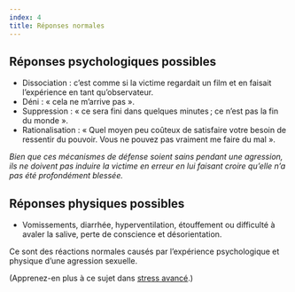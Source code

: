 ```yaml
---
index: 4
title: Réponses normales
---
```

## Réponses psychologiques possibles

* Dissociation : c’est comme si la victime regardait un film et en faisait l’expérience
en tant qu’observateur.
* Déni : « cela ne m’arrive pas ».
* Suppression : « ce sera fini dans quelques minutes ; ce n’est pas la fin du monde ».
* Rationalisation : « Quel moyen peu coûteux de satisfaire votre besoin de ressentir du pouvoir.
Vous ne pouvez pas vraiment me faire du mal ».

*Bien que ces mécanismes de défense soient sains pendant une agression, ils ne doivent pas induire la victime en erreur
 en lui faisant croire qu’elle n’a pas été profondément blessée.*

## Réponses physiques possibles

* Vomissements, diarrhée, hyperventilation, étouffement ou difficulté à avaler la salive, perte de conscience et désorientation.

Ce sont des réactions normales causés par l’expérience psychologique et physique
d’une agression sexuelle.

(Apprenez-en plus à ce sujet dans [stress avancé](umbrella://stress/stress/advanced).)
